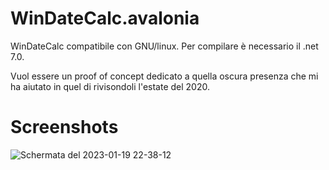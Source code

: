# WinDateCalc.avalonia
WinDateCalc compatibile con GNU/linux.
Per compilare è necessario il .net 7.0.

Vuol essere un proof of concept dedicato a quella oscura presenza che mi ha aiutato in quel di rivisondoli l'estate del 2020.

# Screenshots
![Schermata del 2023-01-19 22-38-12](https://user-images.githubusercontent.com/49764967/213567751-dffb1384-8ac7-4b6a-aa8d-43505cce282b.png)

